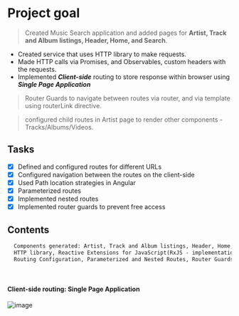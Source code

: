# Project goal

> Created Music Search application and added pages for <b> Artist, Track and Album listings, Header, Home, and Search</b>.
  * Created service that uses HTTP library to make requests.
  * Made HTTP calls via Promises, and Observables, custom headers with the requests.
  * Implemented ***Client-side*** routing to store response within browser using ***Single Page Application***

> Router Guards to navigate between routes via router, and via template using routerLink directive.

> configured child routes in Artist page to render other components -Tracks/Albums/Videos.

  ## Tasks

- [x] Defined and configured routes for different URLs
- [x] Configured navigation between the routes on the client-side
- [x] Used Path location strategies in Angular
- [x] Parameterized routes 
- [x] Implemented nested routes
- [x] Implemented router guards to prevent free access

## Contents 
```md
  Components generated: Artist, Track and Album listings, Header, Home, and Search
  HTTP library, Reactive Extensions for JavaScript(RxJS - implementation of Observables for JavaScript)
  Routing Configuration, Parameterized and Nested Routes, Router Guards
```
<br>

#### Client-side routing: Single Page Application

![image](https://github.com/user-attachments/assets/7fd8b9e2-e27d-4416-84e6-a99bb0a918e8)

